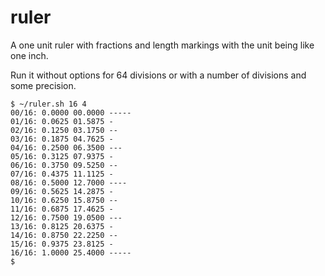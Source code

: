 # ruler
A one unit ruler with fractions and length markings with the unit being like one inch.

Run it without options for 64 divisions or with a number of divisions and some precision.


```
$ ~/ruler.sh 16 4
00/16: 0.0000 00.0000 -----
01/16: 0.0625 01.5875 -
02/16: 0.1250 03.1750 --
03/16: 0.1875 04.7625 -
04/16: 0.2500 06.3500 ---
05/16: 0.3125 07.9375 -
06/16: 0.3750 09.5250 --
07/16: 0.4375 11.1125 -
08/16: 0.5000 12.7000 ----
09/16: 0.5625 14.2875 -
10/16: 0.6250 15.8750 --
11/16: 0.6875 17.4625 -
12/16: 0.7500 19.0500 ---
13/16: 0.8125 20.6375 -
14/16: 0.8750 22.2250 --
15/16: 0.9375 23.8125 -
16/16: 1.0000 25.4000 -----
$ 
```
